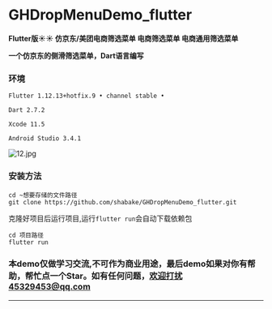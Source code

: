 # GHDropMenuDemo_flutter

**Flutter版:sunny::sunny: 仿京东/美团电商筛选菜单 电商筛选菜单 电商通用筛选菜单**


**一个仿京东的侧滑筛选菜单，Dart语言编写**

### 环境

```
Flutter 1.12.13+hotfix.9 • channel stable •

Dart 2.7.2

Xcode 11.5

Android Studio 3.4.1

```

![12.jpg](https://upload-images.jianshu.io/upload_images/1419035-8c2916025006a751.jpg?imageMogr2/auto-orient/strip%7CimageView2/2/w/1240)

### 安装方法

```
cd ~想要存储的文件路径
git clone https://github.com/shabake/GHDropMenuDemo_flutter.git
```
克隆好项目后运行项目,运行`flutter run`会自动下载依赖包

```
cd 项目路径
flutter run
```

### 本demo仅做学习交流,不可作为商业用途，最后demo如果对你有帮助，帮忙点一个Star。如有任何问题，欢迎打扰45329453@qq.com
---

